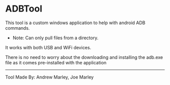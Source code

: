# ADBTool

This tool is a custom windows application to help with android ADB commands.

- Note: Can only pull files from a directory.

It works with both USB and WiFi devices.

There is no need to worry about the downloading and installing the adb.exe file as it comes pre-installed with the application

----------------------------------------------------------------------------------------------------
Tool Made By: Andrew Marley, Joe Marley

